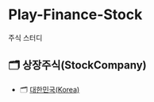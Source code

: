 # Play-Finance-Stock
주식 스터디

## :card_index_dividers: 상장주식(StockCompany)
- :card_index_dividers: [대한민국(Korea)](/StockCompany-Korea/README.md)
